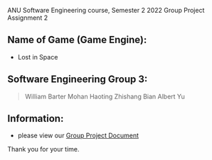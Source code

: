 ANU Software Engineering course, Semester 2 2022
Group Project Assignment 2

## Name of Game (Game Engine):
- Lost in Space

## Software Engineering Group 3:
> William Barter
> Mohan 
> Haoting
> Zhishang Bian
> Albert Yu

## Information:
- please view our [Group Project Document](https://gitlab.cecs.anu.edu.au/u7305725/comp2120-2022-group-assignment-2/-/wikis/Group-project-documentation)

Thank you for your time.

